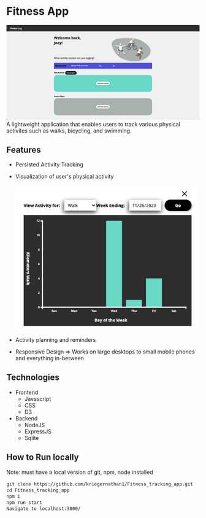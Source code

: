# Fitness App

![](./assets/readme/Application_Screenshot.png "Fitness Application")
A lightweight application that enables users to track various physical activites such as walks, bicycling, and swimming.

## Features

- Persisted Activity Tracking

- Visualization of user's physical activity

  ![](./assets/readme/activity_tracking_graph.png "Activity Tracking Graph")

- Activity planning and reminders

- Responsive Design => Works on large desktops to small mobile phones and everything in-between

## Technologies

- Frontend
  - Javascript
  - CSS
  - D3
- Backend
  - NodeJS
  - ExpressJS
  - Sqlite

## How to Run locally

Note: must have a local version of git, npm, node installed

```
git clone https://github.com/kriegernathan1/Fitness_tracking_app.git
cd Fitness_tracking_app
npm i
npm run start
Navigate to localhost:3000/
```
